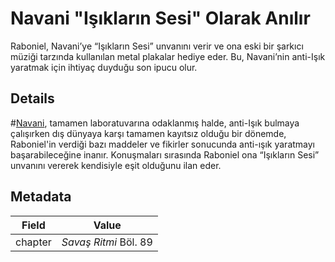# Navani "Işıkların Sesi" Olarak Anılır
Raboniel, Navani’ye “Işıkların Sesi” unvanını verir ve ona eski bir şarkıcı müziği tarzında kullanılan metal plakalar hediye eder. Bu, Navani’nin anti-Işık yaratmak için ihtiyaç duyduğu son ipucu olur.

## Details
#[Navani](characters/navani), tamamen laboratuvarına odaklanmış halde, anti-Işık bulmaya çalışırken dış dünyaya karşı tamamen kayıtsız olduğu bir dönemde, Raboniel'in verdiği bazı maddeler ve fikirler sonucunda anti-ışık yaratmayı başarabileceğine inanır. Konuşmaları sırasında Raboniel ona “Işıkların Sesi” unvanını vererek kendisiyle eşit olduğunu ilan eder.

## Metadata
| Field | Value |
| ----- | ----- |
| chapter | *Savaş Ritmi* Böl. 89 |
